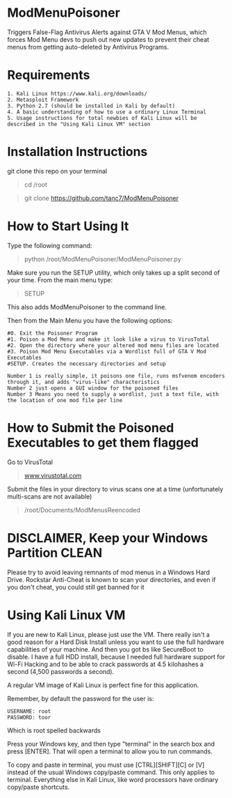 # ModMenuPoisoner
Triggers False-Flag Antivirus Alerts against GTA V Mod Menus, which forces Mod Menu devs to push out new updates to prevent their cheat menus from getting auto-deleted by Antivirus Programs.

# Requirements
	1. Kali Linux https://www.kali.org/downloads/
	2. Metasploit Framework
	3. Python 2.7 (should be installed in Kali by default)
	4. A basic understanding of how to use a ordinary Linux Terminal
	5. Usage instructions for total newbies of Kali Linux will be described in the "Using Kali Linux VM" section

# Installation Instructions
git clone this repo on your terminal
>cd /root

>git clone https://github.com/tanc7/ModMenuPoisoner

# How to Start Using It
Type the following command:
>python /root/ModMenuPoisoner/ModMenuPoisoner.py

Make sure you run the SETUP utility, which only takes up a split second of your time. From the main menu type:
>SETUP

This also adds ModMenuPoisoner to the command line.

Then from the Main Menu you have the following options:

	#0. Exit the Poisoner Program
	#1. Poison a Mod Menu and make it look like a virus to VirusTotal
	#2. Open the directory where your altered mod menu files are located
	#3. Poison Mod Menu Executables via a Wordlist full of GTA V Mod Executables
	#SETUP. Creates the necessary directories and setup

	Number 1 is really simple, it poisons one file, runs msfvenom encoders through it, and adds "virus-like" characteristics
	Number 2 just opens a GUI window for the poisoned files
	Number 3 Means you need to supply a wordlist, just a text file, with the location of one mod file per line

# How to Submit the Poisoned Executables to get them flagged

Go to VirusTotal
>www.virustotal.com

Submit the files in your directory to virus scans one at a time (unfortunately multi-scans are not available)
>/root/Documents/ModMenusReencoded

# DISCLAIMER, Keep your Windows Partition CLEAN

Please try to avoid leaving remnants of mod menus in a Windows Hard Drive. Rockstar Anti-Cheat is known to scan your directories, and even if you don't cheat, you could still get banned for it

# Using Kali Linux VM

If you are new to Kali Linux, please just use the VM. There really isn't a good reason for a Hard Disk Install unless you want to use the full hardware capabilities of your machine. And then you got bs like SecureBoot to disable. I have a full HDD install, because I needed full hardware support for Wi-Fi Hacking and to be able to crack passwords at 4.5 kilohashes a second (4,500 passwords a second).

A regular VM image of Kali Linux is perfect fine for this application.

Remember, by default the password for the user is:

	USERNAME: root
	PASSWORD: toor

Which is root spelled backwards

Press your Windows key, and then type "terminal" in the search box and press [ENTER]. That will open a terminal to allow you to run commands. 

To copy and paste in terminal, you must use [CTRL][SHIFT][C] or [V] instead of the usual Windows copy/paste command. This only applies to terminal. Everything else in Kali Linux, like word processors have ordinary copy/paste shortcuts. 
